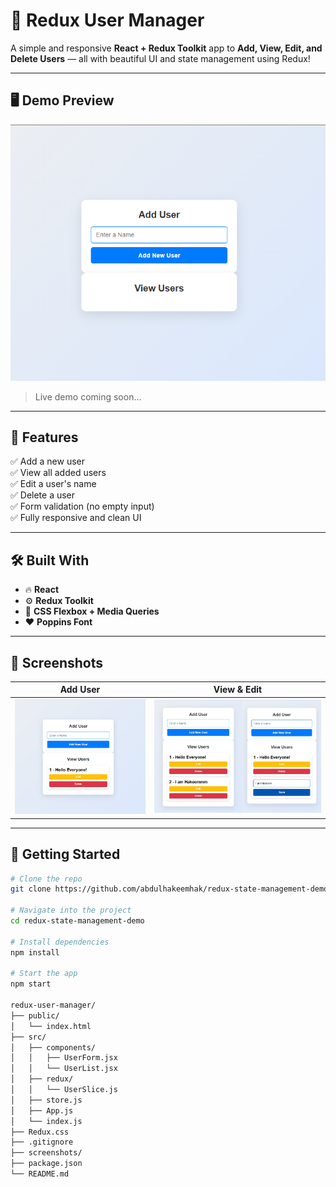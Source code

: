 # 🚀 Redux User Manager

A simple and responsive **React + Redux Toolkit** app to **Add, View, Edit, and Delete Users** — all with beautiful UI and state management using Redux!

---

## 🖥️ Demo Preview

![App Screenshot](./screenshots/demo.png)

> Live demo coming soon...

---

## 📌 Features

✅ Add a new user  
✅ View all added users  
✅ Edit a user's name  
✅ Delete a user  
✅ Form validation (no empty input)  
✅ Fully responsive and clean UI

---

## 🛠️ Built With

- 🔥 **React**  
- ⚙️ **Redux Toolkit**  
- 🎨 **CSS Flexbox + Media Queries**  
- ❤️ **Poppins Font**

---

## 📸 Screenshots

| Add User | View & Edit |
|----------|-------------|
| ![Add](./screenshots/add-user.png) | ![Edit](./screenshots/edit-user.jpg) |

---

## 🚀 Getting Started

```bash
# Clone the repo
git clone https://github.com/abdulhakeemhak/redux-state-management-demo.git

# Navigate into the project
cd redux-state-management-demo

# Install dependencies
npm install

# Start the app
npm start

redux-user-manager/
├── public/
│   └── index.html
├── src/
│   ├── components/
│   │   ├── UserForm.jsx
│   │   └── UserList.jsx
│   ├── redux/
│   │   └── UserSlice.js
│   ├── store.js
│   ├── App.js
│   └── index.js
├── Redux.css
├── .gitignore
├── screenshots/
├── package.json
└── README.md
